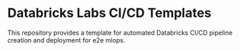 # Databricks Labs CI/CD Templates

This repository provides a template for automated Databricks CI/CD pipeline creation and deployment for e2e mlops.

